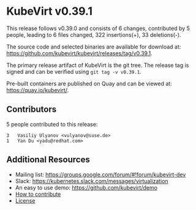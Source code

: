 KubeVirt v0.39.1
================

This release follows v0.39.0 and consists of 6 changes, contributed by 5 people, leading to 6 files changed, 322 insertions(+), 33 deletions(-).

The source code and selected binaries are available for download at: https://github.com/kubevirt/kubevirt/releases/tag/v0.39.1.

The primary release artifact of KubeVirt is the git tree. The release tag is
signed and can be verified using `git tag -v v0.39.1`.

Pre-built containers are published on Quay and can be viewed at: <https://quay.io/kubevirt/>.

Contributors
------------
5 people contributed to this release:

```
3	Vasiliy Ulyanov <vulyanov@suse.de>
1	Yan Du <yadu@redhat.com>
```

Additional Resources
--------------------

- Mailing list: <https://groups.google.com/forum/#!forum/kubevirt-dev>
- Slack: <https://kubernetes.slack.com/messages/virtualization>
- An easy to use demo: <https://github.com/kubevirt/demo>
- [How to contribute][contributing]
- [License][license]

[contributing]: https://github.com/kubevirt/kubevirt/blob/master/CONTRIBUTING.md
[license]: https://github.com/kubevirt/kubevirt/blob/master/LICENSE
